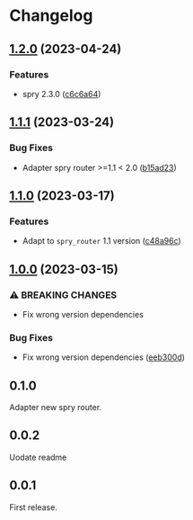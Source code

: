 # Changelog

## [1.2.0](https://github.com/odroe/spry/compare/spry_fsrouter-v1.1.1...spry_fsrouter-v1.2.0) (2023-04-24)


### Features

* spry 2.3.0 ([c6c6a64](https://github.com/odroe/spry/commit/c6c6a64747773f9bed33e6e3a872f046d127b91f))

## [1.1.1](https://github.com/odroe/spry/compare/spry_fsrouter-v1.1.0...spry_fsrouter-v1.1.1) (2023-03-24)


### Bug Fixes

* Adapter spry router &gt;=1.1 &lt; 2.0 ([b15ad23](https://github.com/odroe/spry/commit/b15ad2304ca78eecc37b9de27359e77e251bd052))

## [1.1.0](https://github.com/odroe/spry/compare/spry_fsrouter-v1.0.0...spry_fsrouter-v1.1.0) (2023-03-17)


### Features

* Adapt to `spry_router` 1.1 version ([c48a96c](https://github.com/odroe/spry/commit/c48a96c22846eb868f847f5ca9d97c7878b47e85))

## [1.0.0](https://github.com/odroe/spry/compare/spry_fsrouter-v0.1.0...spry_fsrouter-v1.0.0) (2023-03-15)


### ⚠ BREAKING CHANGES

* Fix wrong version dependencies

### Bug Fixes

* Fix wrong version dependencies ([eeb300d](https://github.com/odroe/spry/commit/eeb300d533ae363fb8f79fed1bd5eebe80edbb8e))

## 0.1.0

Adapter new spry router.

## 0.0.2

Uodate readme

## 0.0.1

First release.
